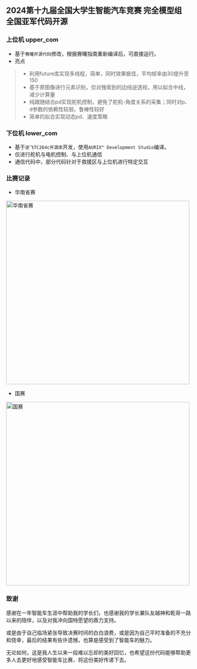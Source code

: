 ## 2024第十九届全国大学生智能汽车竞赛 完全模型组 全国亚军代码开源

### 上位机 upper_com

* 基于`赛曙开源代码`修改，根据赛曙指南重新编译后，可直接运行。
* 亮点

> * 利用future库实现多线程，简单，同时效果极佳，平均帧率由30提升至150
> * 基于原图像进行元素识别，仅对搜索到的边线逆透视，用以拟合中线，减少计算量
> * 纯跟随结合pd实现舵机控制，避免了舵机-角度关系的采集；同时对p、d参数的依赖性较弱，鲁棒性较好
> * 简单的拟合实现动态pd、速度策略

### 下位机 lower_com

* 基于`逐飞TC264c开源库`开发，使用`AURIX™ Development Studio`编译。
* 仅进行舵机与电机控制、与上位机通信
* 通信代码中，部分代码针对于救援区与上位机进行特定交互                                                                                                                                                                                                                                                                                               



### 比赛记录

* 华南省赛

<img src=".\华南省赛.gif" alt="华南省赛" width="500" height="auto">



* 国赛

<img src=".\国赛.gif" alt="国赛" width="500" height="auto">



### 致谢

​	感谢在一年智能车生涯中帮助我的学长们，也感谢我的学长兼队友越神和乾哥一路以来的陪伴，以及对我冲向国特愿望的鼎力支持。

​	或是由于自己临场紧张导致决赛时间的白白浪费，或是因为自己平时准备的不充分和侥幸，最后的结果有些许遗憾，也算是感受到了智能车的魅力。

​	无论如何，这是我人生以来一段难以忘却的美好回忆，也希望这份代码能够帮助更多人去更好地感受智能车比赛，将这份美好传递下去。

